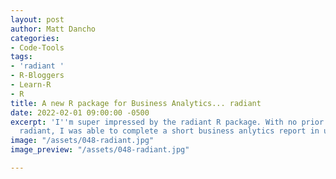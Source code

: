 ```yaml
---
layout: post
author: Matt Dancho
categories:
- Code-Tools
tags:
- 'radiant '
- R-Bloggers
- Learn-R
- R
title: A new R package for Business Analytics... radiant
date: 2022-02-01 09:00:00 -0500
excerpt: 'I''m super impressed by the radiant R package. With no prior exposure to
  radiant, I was able to complete a short business anlytics report in under 10-minutes. '
image: "/assets/048-radiant.jpg"
image_preview: "/assets/048-radiant.jpg"

---
```

